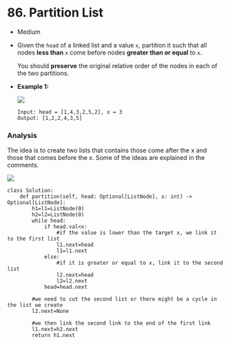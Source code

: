 # 86. Partition List

* Medium
*   Given the `head` of a linked list and a value `x`, partition it such that all nodes **less than** `x` come before nodes **greater than or equal** to `x`.

    You should **preserve** the original relative order of the nodes in each of the two partitions.
*   **Example 1:**

    ![](https://assets.leetcode.com/uploads/2021/01/04/partition.jpg)

    ```
    Input: head = [1,4,3,2,5,2], x = 3
    Output: [1,2,2,4,3,5]
    ```



### Analysis&#x20;

The idea is to create two lists that contains those come after the x and those that comes before the x. Some of the ideas are explained in the comments.&#x20;

![](<../../../../.gitbook/assets/image (25).png>)

```
class Solution:
    def partition(self, head: Optional[ListNode], x: int) -> Optional[ListNode]:
        h1=l1=ListNode(0)
        h2=l2=ListNode(0)
        while head:
            if head.val<x:
                #if the value is lower than the target x, we link it to the first list 
                l1.next=head
                l1=l1.next
            else:
                #if it is greater or equal to x, link it to the second list 
                l2.next=head
                l2=l2.next
            head=head.next
            
        #we need to cut the second list or there might be a cycle in the list we create
        l2.next=None
        
        #we then link the second link to the end of the first link
        l1.next=h2.next
        return h1.next
```
